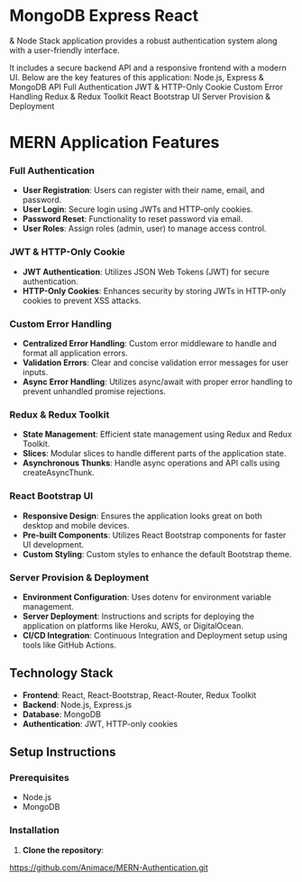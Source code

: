 # MongoDB Express React
& Node Stack application provides a robust authentication system along with a user-friendly interface.

It includes a secure backend API and a responsive frontend with a modern UI. Below are the key features of this application:
Node.js, Express & MongoDB API
Full Authentication
JWT & HTTP-Only Cookie
Custom Error Handling 
Redux & Redux Toolkit
React Bootstrap UI
Server Provision & Deployment


# MERN Application Features

### Full Authentication
- **User Registration**: Users can register with their name, email, and password.
- **User Login**: Secure login using JWTs and HTTP-only cookies.
- **Password Reset**: Functionality to reset password via email.
- **User Roles**: Assign roles (admin, user) to manage access control.

### JWT & HTTP-Only Cookie
- **JWT Authentication**: Utilizes JSON Web Tokens (JWT) for secure authentication.
- **HTTP-Only Cookies**: Enhances security by storing JWTs in HTTP-only cookies to prevent XSS attacks.

### Custom Error Handling
- **Centralized Error Handling**: Custom error middleware to handle and format all application errors.
- **Validation Errors**: Clear and concise validation error messages for user inputs.
- **Async Error Handling**: Utilizes async/await with proper error handling to prevent unhandled promise rejections.

### Redux & Redux Toolkit
- **State Management**: Efficient state management using Redux and Redux Toolkit.
- **Slices**: Modular slices to handle different parts of the application state.
- **Asynchronous Thunks**: Handle async operations and API calls using createAsyncThunk.

### React Bootstrap UI
- **Responsive Design**: Ensures the application looks great on both desktop and mobile devices.
- **Pre-built Components**: Utilizes React Bootstrap components for faster UI development.
- **Custom Styling**: Custom styles to enhance the default Bootstrap theme.

### Server Provision & Deployment
- **Environment Configuration**: Uses dotenv for environment variable management.
- **Server Deployment**: Instructions and scripts for deploying the application on platforms like Heroku, AWS, or DigitalOcean.
- **CI/CD Integration**: Continuous Integration and Deployment setup using tools like GitHub Actions.

## Technology Stack
- **Frontend**: React, React-Bootstrap, React-Router, Redux Toolkit
- **Backend**: Node.js, Express.js
- **Database**: MongoDB
- **Authentication**: JWT, HTTP-only cookies

## Setup Instructions

### Prerequisites
- Node.js
- MongoDB

### Installation
1. **Clone the repository**: 

  
https://github.com/Animace/MERN-Authentication.git

